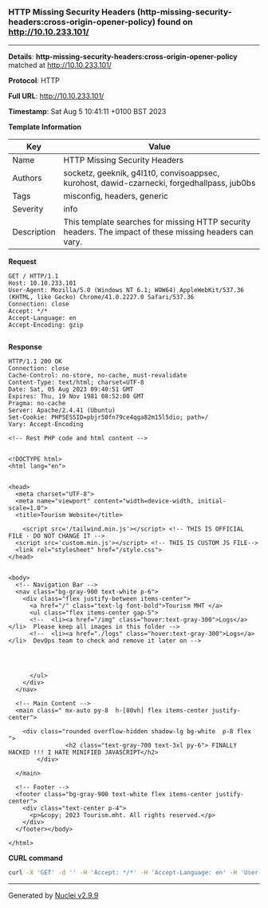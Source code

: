 ### HTTP Missing Security Headers (http-missing-security-headers:cross-origin-opener-policy) found on http://10.10.233.101/

----
**Details**: **http-missing-security-headers:cross-origin-opener-policy** matched at http://10.10.233.101/

**Protocol**: HTTP

**Full URL**: http://10.10.233.101/

**Timestamp**: Sat Aug 5 10:41:11 +0100 BST 2023

**Template Information**

| Key | Value |
| --- | --- |
| Name | HTTP Missing Security Headers |
| Authors | socketz, geeknik, g4l1t0, convisoappsec, kurohost, dawid-czarnecki, forgedhallpass, jub0bs |
| Tags | misconfig, headers, generic |
| Severity | info |
| Description | This template searches for missing HTTP security headers. The impact of these missing headers can vary.<br> |

**Request**
```http
GET / HTTP/1.1
Host: 10.10.233.101
User-Agent: Mozilla/5.0 (Windows NT 6.1; WOW64) AppleWebKit/537.36 (KHTML, like Gecko) Chrome/41.0.2227.0 Safari/537.36
Connection: close
Accept: */*
Accept-Language: en
Accept-Encoding: gzip


```

**Response**
```http
HTTP/1.1 200 OK
Connection: close
Cache-Control: no-store, no-cache, must-revalidate
Content-Type: text/html; charset=UTF-8
Date: Sat, 05 Aug 2023 09:40:51 GMT
Expires: Thu, 19 Nov 1981 08:52:00 GMT
Pragma: no-cache
Server: Apache/2.4.41 (Ubuntu)
Set-Cookie: PHPSESSID=pbjr50fn79ce4qga82m15l5dio; path=/
Vary: Accept-Encoding

<!-- Rest PHP code and html content -->


<!DOCTYPE html>
<html lang="en">


<head>
  <meta charset="UTF-8">
  <meta name="viewport" content="width=device-width, initial-scale=1.0">
  <title>Tourism Website</title>
 
    <script src='/tailwind.min.js'></script> <!-- THIS IS OFFICIAL FILE - DO NOT CHANGE IT -->
  <script src='custom.min.js'></script> <!-- THIS IS CUSTOM JS FILE-->
  <link rel="stylesheet" href="/style.css">
</head>


<body>
  <!-- Navigation Bar -->
  <nav class="bg-gray-900 text-white p-6">
    <div class="flex justify-between items-center">
      <a href="/" class="text-lg font-bold">Tourism MHT </a>
      <ul class="flex items-center gap-5">
	  <!--  <li><a href="/img" class="hover:text-gray-300">Logs</a></li>  Please keep all images in this folder -->
      <!--  <li><a href="./logs" class="hover:text-gray-300">Logs</a></li>  DevOps team to check and remove it later on -->


        
              
      </ul>
    </div>
  </nav>

  <!-- Main Content -->
  <main class=" mx-auto py-8  h-[80vh] flex items-center justify-center">

    <div class="rounded overflow-hidden shadow-lg bg-white  p-8 flex ">
		        <h2 class="text-gray-700 text-3xl py-6"> FINALLY HACKED !!! I HATE MINIFIED JAVASCRIPT</h2>
	    </div>

  </main>

  <!-- Footer -->
  <footer class="bg-gray-900 text-white flex items-center justify-center">
    <div class="text-center p-4">
      <p>&copy; 2023 Tourism.mht. All rights reserved.</p>
    </div>
  </footer></body>

</html>
```


**CURL command**
```sh
curl -X 'GET' -d '' -H 'Accept: */*' -H 'Accept-Language: en' -H 'User-Agent: Mozilla/5.0 (Windows NT 6.1; WOW64) AppleWebKit/537.36 (KHTML, like Gecko) Chrome/41.0.2227.0 Safari/537.36' 'http://10.10.233.101/'
```

----

Generated by [Nuclei v2.9.9](https://github.com/projectdiscovery/nuclei)